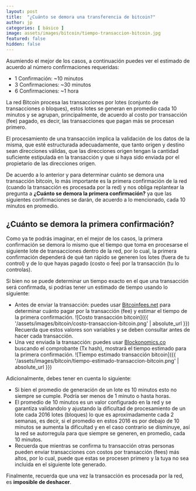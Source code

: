 ```yaml
---
layout: post
title:  "¿Cuánto se demora una transferencia de bitcoin?"
author: jp
categories: [ básico ]
image: assets/images/bitcoin/tiempo-transaccion-bitcoin.jpg
featured: false
hidden: false
---
```


Asumiendo el mejor de los casos, a continuación puedes ver el estimado de acuerdo al número confirmaciones requeridas:

- 1 Confirmación: ~10 minutos
- 3 Confirmaciones: ~30 minutos
- 6 Confirmaciones: ~1 hora

La red Bitcoin procesa las transacciones por lotes (conjunto de transacciones o bloques), estos lotes se generan en promedio cada 10 minutos y se agrupan, principalmente, de acuerdo al costo por transacción (fee) pagado, es decir, las transacciones que pagan más se procesan primero.

El procesamiento de una transacción implica la validación de los datos de la misma, que esté estructurada adecuadamente, que tanto origen y destino sean direcciones válidas, que las direcciones origen tengan la cantidad suficiente estipulada en la transacción y que si haya sido enviada por el propietario de las direcciones origen.

De acuerdo a lo anterior y para determinar cuánto se demora una transacción bitcoin, lo más importante es la primera confirmación de la red (cuando la transacción es procesada por la red) y nos obliga replantear la pregunta a **¿Cuánto se demora la primera confirmación?** ya que las siguientes confirmaciones se darán, de acuerdo a lo mencionado, cada 10 minutos en promedio.

## ¿Cuánto se demora la primera confirmación?

Como ya te podrás imaginar, en el mejor de los casos, la primera confirmación se demora lo mismo que el tiempo que toma en procesarse el siguiente lote de transacciones dentro de la red, por lo cual, la primera confirmación dependerá de qué tan rápido se generen los lotes (fuera de tu control) y de lo que hayas pagado (costo o fee) por la transacción (tu lo controlas).

Si bien no se puede determinar un tiempo exacto en el que una transacción será confirmada, si podrias tener un estimado de tiempo usando lo siguiente:

- Antes de enviar la transacción: puedes usar [Bitcoinfees.net](https://bitcoinfees.net/) para determinar cuánto pagar por la transacción (fee) y estimar el tiempo de la primera confirmación.
![Costo transacción bitcoin]({{ '/assets/images/bitcoin/costo-transaccion-bitcoin.png' | absolute_url }})
Recuerda que estos valores son variables y se deben consultar antes de hacer cada transacción.
- Una vez enviada la transacción: puedes usar [Blockonomics.co](https://www.blockonomics.co/) buscando el comprobante (Tx hash), mostrará el tiempo estimado para la primera confirmación.
![Tiempo estimado transacción bitcoin]({{ '/assets/images/bitcoin/tiempo-estimado-transaccion-bitcoin.png' | absolute_url }})

Adicionalmente, debes tener en cuenta lo siguiente:

- Si bien el promedio de generación de un lote es 10 minutos esto no siempre se cumple. Podría ser menos de 1 minuto o hasta horas.
- El promedio de 10 minutos es un valor configurado en la red y se garantiza validandolo y ajustando la dificultad de procesamiento de un lote cada 2016 lotes (bloques) lo que es aproximadamente cada 2 semanas, es decir, si el promedio en estos 2016 es por debajo de 10 minutos se aumenta la dificultad y en el caso contrario se disminuye, así la red se autorregula para que siempre se generen, en promedio, cada 10 minutos.
- Recuerda que mientras se confirma tu transacción otras personas pueden enviar transacciones con costos por transacción (fees) más altos, por lo cual, puede que estas se procesen primero y la tuya no sea incluida en el siguiente lote generado.

Finalmente, recuerda que una vez la transacción es procesada por la red, es **imposible de deshacer**.
